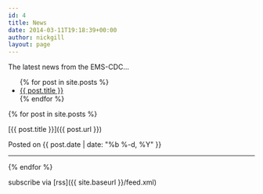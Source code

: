 ```yaml
---
id: 4
title: News
date: 2014-03-11T19:18:39+00:00
author: nickgill
layout: page
---
```


The latest news from the EMS-CDC...

<ul>
  {% for post in site.posts %}
    <li>
      <a href="{{ post.url }}">{{ post.title }}</a>
    </li>
  {% endfor %}
</ul>


{% for post in site.posts %}

[{{ post.title }}]({{ post.url }})

Posted on {{ post.date | date: "%b %-d, %Y" }}

---

{% endfor %}

subscribe via [rss]({{ site.baseurl }}/feed.xml)
